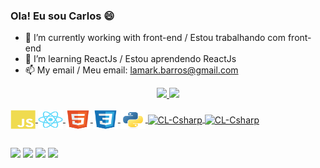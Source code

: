 ### Ola! Eu sou Carlos 😄

- 🔭 I’m currently working with front-end / Estou trabalhando com front-end
- 🌱 I’m learning ReactJs / Estou aprendendo ReactJs
- 📫 My email / Meu email: lamark.barros@gmail.com

<div align="center">
  <a href="https://github.com/gyfoh">
  <img height="180em" src="https://github-readme-stats.vercel.app/api?username=gyfoh&show_icons=true&theme=dracula&include_all_commits=true&count_private=true"/>
  <img height="180em" src="https://github-readme-stats.vercel.app/api/top-langs/?username=gyfoh&layout=compact&langs_count=7&theme=dracula"/>
</div>
<div style="display: inline_block"><br>
  <img align="center" alt="CL-Js" height="30" width="40" src="https://raw.githubusercontent.com/devicons/devicon/master/icons/javascript/javascript-plain.svg">
  <img align="center" alt="CL-React" height="30" width="40" src="https://raw.githubusercontent.com/devicons/devicon/master/icons/react/react-original.svg">
  <img align="center" alt="CL-HTML" height="30" width="40" src="https://raw.githubusercontent.com/devicons/devicon/master/icons/html5/html5-original.svg">
  <img align="center" alt="CL-CSS" height="30" width="40" src="https://raw.githubusercontent.com/devicons/devicon/master/icons/css3/css3-original.svg">
  <img align="center" alt="CL-Python" height="30" width="40" src="https://raw.githubusercontent.com/devicons/devicon/master/icons/python/python-original.svg">
  <img align="center" alt="CL-Csharp" height="30" width="40" src="https://cdn.jsdelivr.net/gh/devicons/devicon/icons/c/c-original.svg">
  <img align="center" alt="CL-Csharp" height="30" width="40" src="https://cdn.jsdelivr.net/gh/devicons/devicon/icons/wordpress/wordpress-plain-wordmark.svg">
 </div>
  
  ##
  
 <div> 
  <a href="https://instagram.com/carloslamark" target="_blank"><img src="https://img.shields.io/badge/-Instagram-%23E4405F?style=for-the-badge&logo=instagram&logoColor=white" target="_blank"></a>
 <a href="" target="_blank"><img src="https://img.shields.io/badge/Discord-7289DA?style=for-the-badge&logo=discord&logoColor=white" target="_blank"></a> 
  <a href = "mailto:lamark.barros@gmail.com"><img src="https://img.shields.io/badge/-Gmail-%23333?style=for-the-badge&logo=gmail&logoColor=white" target="_blank"></a>
  <a href="https://www.linkedin.com/in/carlos-lamark-469aa71a9/" target="_blank"><img src="https://img.shields.io/badge/-LinkedIn-%230077B5?style=for-the-badge&logo=linkedin&logoColor=white" target="_blank"></a> 
 
  
</div>
